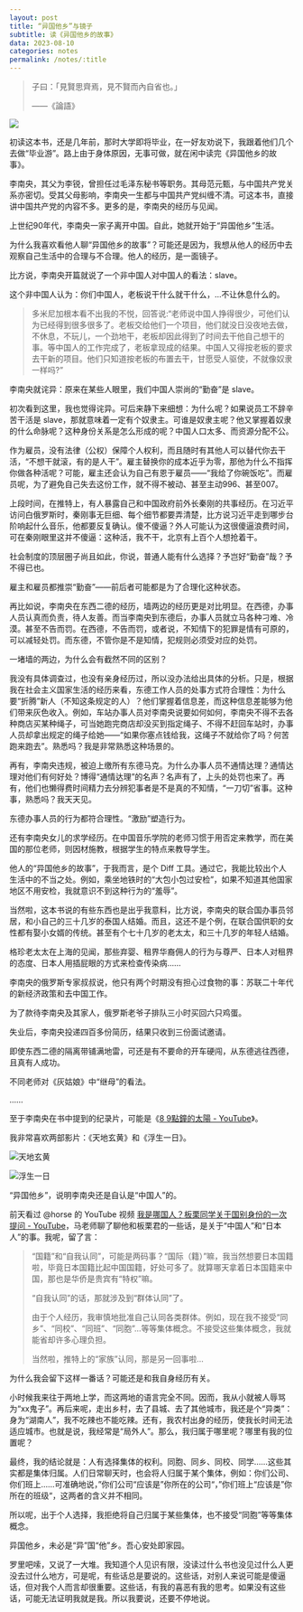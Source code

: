 ```yaml
---
layout: post
title: “异国他乡”与镜子
subtitle: 读《异国他乡的故事》
data: 2023-08-10
categories: notes
permalink: /notes/:title
---
```


> 子曰：「見賢思齊焉，見不賢而內自省也。」
> 
> ——《論語》

![](https://user-images.githubusercontent.com/115197878/259912160-f2ded0f4-1fc6-447e-ab85-de22d3ba3d49.png)

初读这本书，还是几年前，那时大学即将毕业，在一好友劝说下，我跟着他们几个去做“毕业游”。路上由于身体原因，无事可做，就在闲中读完《异国他乡的故事》。

李南央，其父为李锐，曾担任过毛泽东秘书等职务。其母范元甄，与中国共产党关系亦密切。受其父母影响，李南央一生都与中国共产党纠缠不清。可这本书，直接讲中国共产党的内容不多。更多的是，李南央的经历与见闻。

上世纪90年代，李南央一家子离开中国。自此，她就开始于“异国他乡”生活。

为什么我喜欢看他人聊“异国他乡的故事”？可能还是因为，我想从他人的经历中去观察自己生活中的合理与不合理。他人的经历，是一面镜子。

比方说，李南央开篇就说了一个非中国人对中国人的看法：slave。

这个非中国人认为：你们中国人，老板说干什么就干什么，…不让休息什么的。

> 多米尼加根本看不出我的不悦，回答说:“老师说中国人挣得很少，可他们认为已经得到很多很多了。老板交给他们一个项目，他们就没日没夜地去做，不休息，不玩儿，一个劲地干，老板却因此得到了时间去干他自己想干的事。等中国人的工作完成了，老板拿现成的结果。中国人又得按老板的要求去干新的项目。他们只知道按老板的布置去干，甘愿受人驱使，不就像奴隶一样吗?”

李南央就诧异：原来在某些人眼里，我们中国人崇尚的“勤奋”是 slave。

初次看到这里，我也觉得诧异。可后来静下来细想：为什么呢？如果说员工不辞辛苦干活是 slave，那就意味着一定有个奴隶主。可谁是奴隶主呢？他又掌握着奴隶的什么命脉呢？这种身份关系是怎么形成的呢？中国人口太多、而资源分配不公。

作为雇员，没有法律（公权）保障个人权利，而且随时有其他人可以替代你去干活，“不想干就滚，有的是人干”。雇主替换你的成本近乎为零，那他为什么不指挥你做各种活呢？可能，雇主还会认为自己有恩于雇员——“我给了你碗饭吃”。而雇员呢，为了避免自己失去这份工作，就不得不被动、甚至主动996、甚至007。

上段时间，在推特上，有人暴露自己和中国政府前外长秦刚的共事经历。在习近平访问白俄罗斯时，秦刚事无巨细、每个细节都要弄清楚，比方说习近平走到哪步台阶响起什么音乐，他都要反复确认。傻不傻逼？外人可能认为这很傻逼浪费时间，可在秦刚眼里这并不傻逼：这种活，我不干，北京有上百个人想抢着干。

社会制度的顶层圈子尚且如此，你说，普通人能有什么选择？予岂好“勤奋”哉？予不得已也。

雇主和雇员都推崇“勤奋”——前后者可能都是为了合理化这种状态。

再比如说，李南央在东西二德的经历，墙两边的经历更是对比明显。在西德，办事人员认真而负责，待人友善。而当李南央到东德后，办事人员就立马各种刁难、冷漠。甚至不告而罚。在西德，不告而罚，或者说，不知情下的犯罪是情有可原的，可以减轻处罚。而东德，不管你是不是知情，犯规则必须受对应的处罚。

一堵墙的两边，为什么会有截然不同的区别？

我没有具体调查过，也没有亲身经历过，所以没办法给出具体的分析。只是，根据我在社会主义国家生活的经历来看，东德工作人员的处事方式符合理性：为什么要“折腾”新人（不知这条规定的人）？他们掌握着信息差，而这种信息差能够为他们带来灰色收入。例如，车站办事人员对李南央说要如何如何，李南央不得不去各种商店买某种绳子，可当她跑完商店却没买到指定绳子、不得不赶回车站时，办事人员却拿出规定的绳子给她——“如果你塞点钱给我，这绳子不就给你了吗？何苦跑来跑去”。熟悉吗？我是非常熟悉这种场景的。

再有，李南央违规，被迫上缴所有东德马克。为什么办事人员不通情达理？通情达理对他们有何好处？博得“通情达理”的名声？名声有了，上头的处罚也来了。再有，他们也懒得费时间精力去分辨犯事者是不是真的不知情，“一刀切”省事。这种事，熟悉吗？我天天见。

东德办事人员的行为都符合理性。“激励”塑造行为。

还有李南央女儿的求学经历。在中国音乐学院的老师习惯于用否定来教学，而在美国的那位老师，则因材施教，根据学生的特点来教导学生。

他人的“异国他乡的故事”，于我而言，是个 Diff 工具。通过它，我能比较出个人生活中的不当之处。例如，乘坐地铁时的“大包小包过安检”，如果不知道其他国家地区不用安检，我就意识不到这种行为的“羞辱”。

当然啦，这本书说的有些东西也是出乎我意料，比方说，李南央的联合国办事员邻居，和小自己的三十几岁的泰国人结婚。而且，这还不是个例，在联合国供职的女性都有娶小女婿的传统。甚至有个七十几岁的老太太，和三十几岁的年轻人结婚。

格珍老太太在上海的见闻，那些弃婴、租界华裔佣人的行为与尊严、日本人对租界的态度、日本人用插屁眼的方式来检查传染病……

李南央的俄罗斯专家叔叔说，他只有两个时期没有担心过食物的事：苏联二十年代的新经济政策和去中国工作。

为了款待李南央及其家人，俄罗斯老爷子排队三小时买回六只鸡蛋。

失业后，李南央投递四百多份简历，结果只收到三份面试邀请。

即使东西二德的隔离带铺满地雷，可还是有不要命的开车硬闯，从东德逃往西德，且真有人成功。

不同老师对《灰姑娘》中“继母”的看法。

……

至于李南央在书中提到的纪录片，可能是《[8 9點鐘的太陽 - YouTube](https://www.youtube.com/watch?v=bDrvOOSTJks)》。

我非常喜欢两部影片：《天地玄黄》和《浮生一日》。

![天地玄黄](https://user-images.githubusercontent.com/115197878/259912308-4b4c421f-b300-4056-a0bf-a415787106fe.png)

![浮生一日](https://user-images.githubusercontent.com/115197878/259912334-9a52afd3-5806-458b-a770-7e173343dbd7.png)

“异国他乡”，说明李南央还是自认是“中国人”的。

前天看过 @horse 的 YouTube 视频 [我是哪国人？板栗同学关于国别身份的一次提问 - YouTube](https://www.youtube.com/watch?v=59qPbu4dQ2U)，马老师聊了聊他和板栗君的一些话，是关于“中国人”和“日本人”的事。我呢，留了言：

> “国籍”和“自我认同”，可能是两码事？“国际（籍）”嘛，我当然想要日本国籍啦，毕竟日本国籍比起中国国籍，好处可多了。就算哪天拿着日本国籍来中国，那也是华侨是贵宾有“特权”嘛。
> 
> “自我认同”的话，那就涉及到“群体认同”了。
> 
> 由于个人经历，我审慎地批准自己认同各类群体。例如，现在我不接受“同乡”、“同校”、“同班”、“同胞”…等等集体概念。不接受这些集体概念，我就能省却许多心理负担。
> 
> 当然啦，推特上的“家族”认同，那是另一回事啦…

为什么我会留下这样一番话？可能还是和我自身经历有关。

小时候我来往于两地上学，而这两地的语言完全不同。因而，我从小就被人辱骂为“xx鬼子”。再后来呢，走出乡村，去了县城、去了其他城市，我还是个“异类”：身为“湖南人”，我不吃辣也不能吃辣。还有，我农村出身的经历，使我长时间无法适应城市。也就是说，我经常是“局外人”。那么，我归属于哪里呢？哪里有我的位置呢？

最终，我的结论就是：人有选择集体的权利。同胞、同乡、同校、同学……这些其实都是集体归属。人们日常聊天时，也会将人归属于某个集体，例如：你们公司、你们班上……可准确地说，”你们公司“应该是”你所在的公司“，”你们班上“应该是”你所在的班级“，这两者的含义并不相同。

所以呢，出于个人选择，我拒绝将自己归属于某些集体，也不接受“同胞”等等集体概念。

异国他乡，未必是“异”国“他”乡。吾心安处即家园。

罗里吧嗦，又说了一大堆。我知道个人见识有限，没读过什么书也没见过什么人更没去过什么地方，可是呢，有些话总是要说的。这些话，对别人来说可能是傻逼话，但对我个人而言却很重要。这些话，有我的喜恶有我的思考。如果没有这些话，可能无法证明我就是我。所以我要说，还要不停地说。
